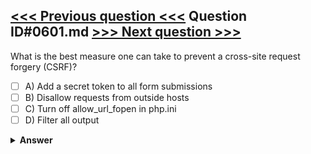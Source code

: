 [<<< Previous question <<<](0600.md)   Question ID#0601.md   [>>> Next question >>>](0602.md)
---

What is the best measure one can take to prevent a cross-site request forgery (CSRF)?

- [ ] A) Add a secret token to all form submissions
- [ ] B) Disallow requests from outside hosts
- [ ] C) Turn off allow_url_fopen in php.ini
- [ ] D) Filter all output

<details><summary><b>Answer</b></summary>
<p>
  Answer: <strong>A</strong>
</p>
</details>
